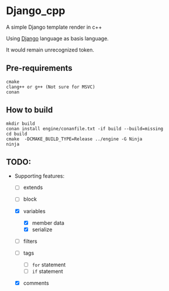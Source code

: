 # Django_cpp
A simple Django template render in c++ 

Using [Django](https://docs.djangoproject.com/en/4.1/ref/templates/language/) language as basis language.

It would remain unrecognized token.

## Pre-requirements
```
cmake
clang++ or g++ (Not sure for MSVC)
conan
```

## How to build
```shell=
mkdir build
conan install engine/conanfile.txt -if build --build=missing
cd build
cmake  -DCMAKE_BUILD_TYPE=Release ../engine -G Ninja
ninja
```

## TODO:
- Supporting features:
    - [ ] extends
    - [ ] block
    - [x] variables
        - [x] member data
        - [x] serialize
    - [ ] filters
    - [ ] tags
        - [ ] `for` statement
        - [ ] `if` statement
    - [x] comments

